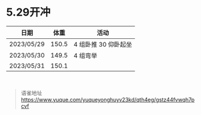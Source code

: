 # 5.29开冲
| 日期       | 体重  | 活动                 |
| ---------- | ----- | -------------------- |
| 2023/05/29 | 150.5 | 4 组卧推 30 仰卧起坐 |
| 2023/05/30 | 149.5 | 4 组弯举             |
| 2023/05/31 | 150.1 |                      |

<br>
  
> 语雀地址 https://www.yuque.com/yuqueyonghuyv23kd/qth4eg/gstz44fvwqh7pcvf